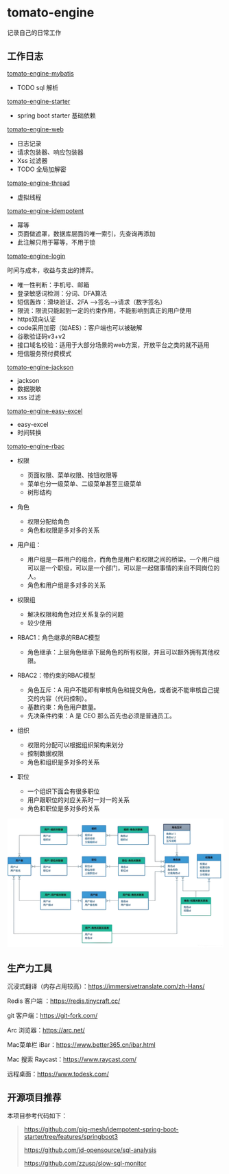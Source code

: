 # tomato-engine
记录自己的日常工作

## 工作日志

 [tomato-engine-mybatis](tomato-engine-mybatis) 

- TODO sql 解析

 [tomato-engine-starter](tomato-engine-starter) 

- spring boot starter 基础依赖

 [tomato-engine-web](tomato-engine-web) 

- 日志记录
- 请求包装器、响应包装器
- Xss 过滤器
- TODO 全局加解密

[tomato-engine-thread](tomato-engine-thread)

- 虚拟线程

[tomato-engine-idempotent](tomato-engine-idempotent)

- 幂等
- 页面做遮罩，数据库层面的唯一索引，先查询再添加
- 此注解只用于幂等，不用于锁

[tomato-engine-login](tomato-engine-login)

时间与成本，收益与支出的博弈。

- 唯一性判断：手机号、邮箱
- 登录敏感词检测：分词、DFA算法
- 短信轰炸：滑块验证、2FA -->签名-->请求（数字签名）
- 限流：限流只能起到一定的约束作用，不能影响到真正的用户使用
- https双向认证
- code采用加密（如AES）：客户端也可以被破解
- 谷歌验证码v3+v2
- 接口域名校验：适用于大部分场景的web方案，开放平台之类的就不适用
- 短信服务预付费模式

[tomato-engine-jackson](tomato-engine-jackson)

- jackson
- 数据脱敏
- xss 过滤

 [tomato-engine-easy-excel](tomato-engine-easy-excel) 

- easy-excel
- 时间转换

[tomato-engine-rbac](tomato-engine-rbac)

- 权限
  - 页面权限、菜单权限、按钮权限等
  - 菜单也分一级菜单、二级菜单甚至三级菜单
  - 树形结构
- 角色
  - 权限分配给角色
  - 角色和权限是多对多的关系

- 用户组：
  - 用户组是一群用户的组合，而角色是用户和权限之间的桥梁。一个用户组可以是一个职级，可以是一个部门，可以是一起做事情的来自不同岗位的人。
  - 角色和用户组是多对多的关系
- 权限组
  - 解决权限和角色对应关系复杂的问题
  - 较少使用
- RBAC1：角色继承的RBAC模型
  - 角色继承：上层角色继承下层角色的所有权限，并且可以额外拥有其他权限。

- RBAC2：带约束的RBAC模型
  - 角色互斥：A 用户不能即有审核角色和提交角色，或者说不能审核自己提交的内容（代码控制）。
  - 基数约束：角色用户数量。
  - 先决条件约束：A 是 CEO 那么首先也必须是普通员工。
- 组织
  - 权限的分配可以根据组织架构来划分
  - 控制数据权限
  - 角色和组织是多对多的关系
- 职位
  - 一个组织下面会有很多职位
  - 用户跟职位的对应关系时一对一的关系
  - 角色和职位是多对多的关系

![rbac](./image/rbac.jpeg)

## 生产力工具

沉浸式翻译（内存占用较高）：https://immersivetranslate.com/zh-Hans/ 

Redis 客户端 ：https://redis.tinycraft.cc/

git 客户端：https://git-fork.com/

Arc 浏览器：https://arc.net/

Mac菜单栏 iBar：https://www.better365.cn/ibar.html

Mac 搜索 Raycast：https://www.raycast.com/

远程桌面：https://www.todesk.com/



## 开源项目推荐

本项目参考代码如下：

> https://github.com/pig-mesh/idempotent-spring-boot-starter/tree/features/springboot3
>
> https://github.com/jd-opensource/sql-analysis
>
> https://github.com/zzusp/slow-sql-monitor
